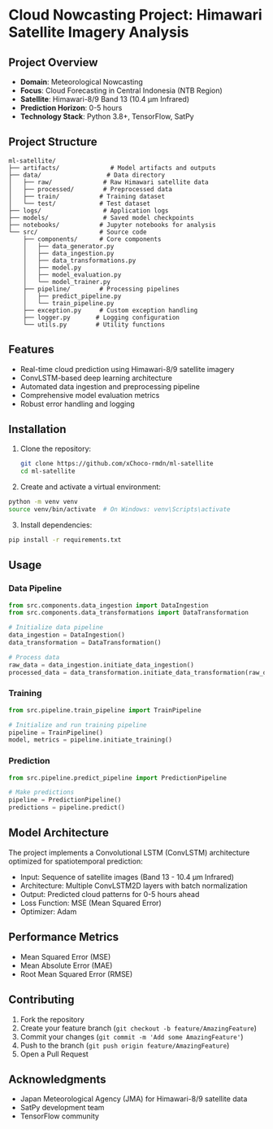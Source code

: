 # Cloud Nowcasting Project: Himawari Satellite Imagery Analysis

## Project Overview
- **Domain**: Meteorological Nowcasting
- **Focus**: Cloud Forecasting in Central Indonesia (NTB Region)
- **Satellite**: Himawari-8/9 Band 13 (10.4 µm Infrared)
- **Prediction Horizon**: 0-5 hours
- **Technology Stack**: Python 3.8+, TensorFlow, SatPy

## Project Structure
```
ml-satellite/
├── artifacts/              # Model artifacts and outputs
├── data/                  # Data directory
│   ├── raw/              # Raw Himawari satellite data
│   ├── processed/        # Preprocessed data
│   ├── train/           # Training dataset
│   └── test/            # Test dataset
├── logs/                 # Application logs
├── models/               # Saved model checkpoints
├── notebooks/           # Jupyter notebooks for analysis
└── src/                 # Source code
    ├── components/      # Core components
    │   ├── data_generator.py
    │   ├── data_ingestion.py
    │   ├── data_transformations.py
    │   ├── model.py
    │   ├── model_evaluation.py
    │   └── model_trainer.py
    ├── pipeline/        # Processing pipelines
    │   ├── predict_pipeline.py
    │   └── train_pipeline.py
    ├── exception.py     # Custom exception handling
    ├── logger.py       # Logging configuration
    └── utils.py        # Utility functions
```

## Features
- Real-time cloud prediction using Himawari-8/9 satellite imagery
- ConvLSTM-based deep learning architecture
- Automated data ingestion and preprocessing pipeline
- Comprehensive model evaluation metrics
- Robust error handling and logging

## Installation

1. Clone the repository:
   ```bash
   git clone https://github.com/xChoco-rmdn/ml-satellite
   cd ml-satellite
   ```

2. Create and activate a virtual environment:
```bash
python -m venv venv
source venv/bin/activate  # On Windows: venv\Scripts\activate
```

3. Install dependencies:
```bash
pip install -r requirements.txt
```

## Usage

### Data Pipeline
```python
from src.components.data_ingestion import DataIngestion
from src.components.data_transformations import DataTransformation

# Initialize data pipeline
data_ingestion = DataIngestion()
data_transformation = DataTransformation()

# Process data
raw_data = data_ingestion.initiate_data_ingestion()
processed_data = data_transformation.initiate_data_transformation(raw_data)
```

### Training
```python
from src.pipeline.train_pipeline import TrainPipeline

# Initialize and run training pipeline
pipeline = TrainPipeline()
model, metrics = pipeline.initiate_training()
```

### Prediction
```python
from src.pipeline.predict_pipeline import PredictionPipeline

# Make predictions
pipeline = PredictionPipeline()
predictions = pipeline.predict()
```

## Model Architecture
The project implements a Convolutional LSTM (ConvLSTM) architecture optimized for spatiotemporal prediction:
- Input: Sequence of satellite images (Band 13 - 10.4 µm Infrared)
- Architecture: Multiple ConvLSTM2D layers with batch normalization
- Output: Predicted cloud patterns for 0-5 hours ahead
- Loss Function: MSE (Mean Squared Error)
- Optimizer: Adam

## Performance Metrics
- Mean Squared Error (MSE)
- Mean Absolute Error (MAE)
- Root Mean Squared Error (RMSE)

## Contributing
1. Fork the repository
2. Create your feature branch (`git checkout -b feature/AmazingFeature`)
3. Commit your changes (`git commit -m 'Add some AmazingFeature'`)
4. Push to the branch (`git push origin feature/AmazingFeature`)
5. Open a Pull Request



## Acknowledgments
- Japan Meteorological Agency (JMA) for Himawari-8/9 satellite data
- SatPy development team
- TensorFlow community
